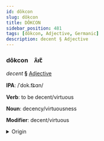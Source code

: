 ```yaml
---
id: dôkcon
slug: dôkcon
title: DÔKCON
sidebar_position: 481
tags: [dôkcon, Adjective, Germanic]
description: decent § Adjective
---
```


### dôkcon&emsp;<span kind="abugida">ʌ̑ıꞇ̃</span>

*decent* **§** [Adjective](../../tags/Adjective)

**IPA**: /ˈdok.t͡ɕɑn/

**Verb**: to be decent/virtuous

**Noun**: decency/virtuousness

**Modifier**: decent/virtuous

<details>
    <summary>Origin</summary>
    Dutch deugdzaam /ˈdøːxt.saːm/<br/>
    <em>Germanic Language Family</em>
</details>